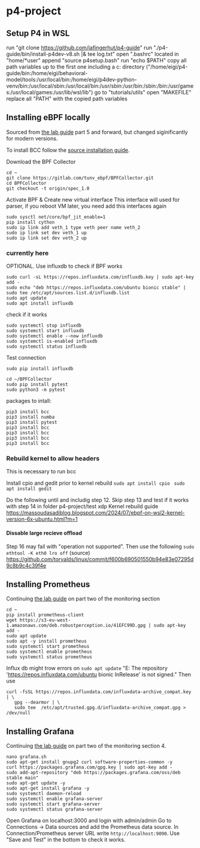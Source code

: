 # p4-project

## Setup P4 in WSL
run "git clone https://github.com/jafingerhut/p4-guide"
run "./p4-guide/bin/install-p4dev-v8.sh |& tee log.txt"
open ".bashrc" located in "home/*user"
append "source p4setup.bash"
run "echo $PATH"
copy all path variables up to the first one including a c: directory ("/home/eigi/p4-guide/bin:/home/eigi/behavioral-model/tools:/usr/local/bin:/home/eigi/p4dev-python-venv/bin:/usr/local/sbin:/usr/local/bin:/usr/sbin:/usr/bin:/sbin:/bin:/usr/games:/usr/local/games:/usr/lib/wsl/lib")
go to "tutorials/utils"
open "MAKEFILE"
replace all "PATH" with the copied path variables


## Installing eBPF locally
Sourced from [the lab guide](https://medium.com/btech-engineering/lab-p4-int-in-band-network-telemetry-using-onos-and-ebpf-a84f7649255)
part 5 and forward, but changed siginificantly for modern versions.

To install BCC follow the [source installation guide](https://github.com/iovisor/bcc/blob/master/INSTALL.md#ubuntu---source).

Download the BPF Collector 
```
cd ~
git clone https://gitlab.com/tunv_ebpf/BPFCollector.git
cd BPFCollector
git checkout -t origin/spec_1.0
```

Activate BPF & Create new virtual interface
This interface will used for parser, if you reboot VM later, you need add this interfaces again
```
sudo sysctl net/core/bpf_jit_enable=1
pip install cython
sudo ip link add veth_1 type veth peer name veth_2 
sudo ip link set dev veth_1 up 
sudo ip link set dev veth_2 up 
```

### currently here
OPTIONAL. Use influxdb to check if BPF works
```
sudo curl -sL https://repos.influxdata.com/influxdb.key | sudo apt-key add -
sudo echo "deb https://repos.influxdata.com/ubuntu bionic stable" | sudo tee /etc/apt/sources.list.d/influxdb.list
sudo apt update
sudo apt install influxdb
```
check if it works
```
sudo systemctl stop influxdb
sudo systemctl start influxdb
sudo systemctl enable --now influxdb
sudo systemctl is-enabled influxdb
sudo systemctl status influxdb
```
Test connection
```
sudo pip install influxdb

cd ~/BPFCollector
sudo pip install pytest
sudo python3 -m pytest 
```


packages to intall:
```
pip3 install bcc
pip3 install numba
pip3 install pytest
pip3 install bcc
pip3 install bcc
pip3 install bcc
pip3 install bcc
```

### Rebuild kernel to allow headers
This is necessary to run bcc

Install cpio and gedit prior to kernel rebuild
`sudo apt install cpio `
`sudo apt install gedit`

Do the following until and includig step 12.
Skip step 13 and test if it works with step 14 in folder p4-project/test xdp
Kernel rebuild guide https://massoudasadiblog.blogspot.com/2024/07/ebpf-on-wsl2-kernel-version-6x-ubuntu.html?m=1

#### Dissable large recieve offload
Step 16 may fail with "operation not supported". Then use the following
`sudo ethtool -K eth0 lro off`
(source) https://github.com/torvalds/linux/commit/f600b690501550b94e83e07295d9c8b9c4c39f4e

## Installing Prometheus
Continuing [the lab guide](https://medium.com/btech-engineering/lab-p4-int-in-band-network-telemetry-using-onos-and-ebpf-a84f7649255) on part two of the monitoring section
```
cd ~
pip install prometheus-client
wget https://s3-eu-west-1.amazonaws.com/deb.robustperception.io/41EFC99D.gpg | sudo apt-key add -
sudo apt update
sudo apt -y install prometheus
sudo systemctl start prometheus
sudo systemctl enable prometheus
sudo systemctl status prometheus
```
Influx db might trow errors on `sudo apt update` "E: The repository 'https://repos.influxdata.com/ubuntu bionic InRelease' is not signed." Then use 
```
curl -fsSL https://repos.influxdata.com/influxdata-archive_compat.key | \
   gpg --dearmor | \
   sudo tee  /etc/apt/trusted.gpg.d/influxdata-archive_compat.gpg > /dev/null
```

## Installing Grafana
Continuing [the lab guide](https://medium.com/btech-engineering/lab-p4-int-in-band-network-telemetry-using-onos-and-ebpf-a84f7649255) on part two of the monitoring section 4.
```
nano grafana.sh
sudo apt-get install gnupg2 curl software-properties-common -y
curl https://packages.grafana.com/gpg.key | sudo apt-key add -
sudo add-apt-repository "deb https://packages.grafana.com/oss/deb stable main"
sudo apt-get update -y
sudo apt-get install grafana -y
sudo systemctl daemon-reload
sudo systemctl enable grafana-server
sudo systemctl start grafana-server
sudo systemctl status grafana-server
```

Open Grafana on localhost:3000 and login with admin/admin
Go to Connections -> Data sources and add the Prometheus data source.
In Connection/Prometheus server URL write `http://localhost:9090`.
Use "Save and Test" in the bottom to check it works.